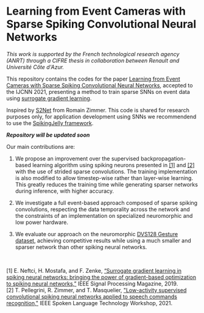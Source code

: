# Learning from Event Cameras with Sparse Spiking Convolutional Neural Networks

*This work is supported by the French technological research agency (ANRT) through a CIFRE thesis in collaboration between Renault and Université Côte d'Azur.*

This repository contains the codes for the paper [Learning from Event Cameras with Sparse Spiking Convolutional Neural Networks](https://arxiv.org/abs/2104.12579), accepted to the IJCNN 2021, presenting a method to train sparse SNNs on event data using [surrogate gradient learning](https://arxiv.org/abs/1901.09948). 

Inspired by [S2Net](https://github.com/romainzimmer/s2net) from Romain Zimmer. This code is shared for research purposes only, for application development using SNNs we recommendend to use the [SpikingJelly framework](https://github.com/fangwei123456/spikingjelly).

***Repository will be updated soon***

Our main contributions are:

1. We propose an improvement over the supervised backpropagation-based learning algorithm using spiking neurons presented in [[1]](https://arxiv.org/abs/1901.09948) and [[2]](https://arxiv.org/abs/2011.06846) with the use of strided sparse convolutions. The training implementation is also modified to allow timestep-wise rather than layer-wise learning. This greatly reduces the training time while generating sparser networks during inference, with higher accuracy.

2. We investigate a full event-based approach composed of sparse spiking convolutions, respecting the data temporality across the network and the constraints of an implementation on specialized neuromorphic and low power hardware.

3. We evaluate our approach on the neuromorphic [DVS128 Gesture dataset](https://research.ibm.com/interactive/dvsgesture/), achieving competitive results while using a much smaller and sparser network than other spiking neural networks.

<br>

[1] E. Neftci, H. Mostafa, and F. Zenke, [“Surrogate gradient learning in spiking neural networks: bringing the power of gradient-based optimization to spiking neural networks,”](https://arxiv.org/abs/1901.09948) IEEE Signal Processing Magazine, 2019.
<br>
[2] T. Pellegrini, R. Zimmer, and T. Masquelier, ["Low-activity supervised convolutional spiking neural networks applied to speech commands recognition,"](https://arxiv.org/abs/2011.06846) IEEE Spoken Language Technology Workshop, 2021.

